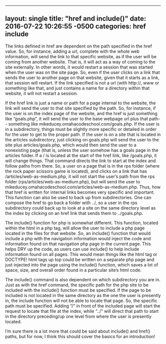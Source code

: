 
---
layout: single
title:  "href and include()"
date:   2016-07-22 10:26:55 -0500
categories: href include
---

The links defined in href are dependent on the path specified in the href value. So, for instance, adding a url, complete with the whole web information, will send the link to that specific website, as if the user will be coming from another website. That is, it will act as a way of coming to the site externally. In other words, it would restart a session that was started when the user was on the site page. So, even if the user clicks on a link that sends the user to another page on that website, given that it starts as a link, that session will restart. If the link specified is not a url (with http://, www or something like that, and just contains a name for a directory within that website, it will not restart a session.

If the href link is just a name or path for a page internal to the website, the link will send the user to that site specified by the path. So, for instance, if the user is on the index page of the website, and the href is just something like “goals.php”, it will send the user to the base webpage url plus that path-- something like mikeducey.omahacodeschool.com/goals.php. If the user is in a subdirectory, things must be slightly more specific or detailed in order for the user to get to the proper path. If the user is on a site that is located in the articles subdirectory, just clicking on goals.php will send the user to the site plus articles/goals.php, which would then send the user to a nonexisting page (that is, unless the user somehow has a goals page in the articles folder. If a / is located at the start of the href link, like /goals.php, it will change things. That command directs the link to start at the index and follow paths from there. So, a user on a page that is in the rps folder (where the rock paper scissors game is located), and clicks on a link that has /articles/web-as-medium.php, it will not start the user’s path from the rps folder (rps/articles/web-as-medium.php), but will send the user to mikeducey.omahacodeschool.com/articles/web-as-medium.php. Thus, how that href is written for internal links becomes very specific and important. This function can also be used to back up from subdirectories. One can compose the href to go back a folder with ../, so a user in the rps subdirectory could back up to look at a site on the same directory level as the index by clicking on an href link that sends them to ../goals.php.

The include() function for php is somewhat different. This function, located within the html in a php tag, will allow the user to include a php page located in the files for that website. So, an include() function that would include a php with the navigation information would inject the code and information found on that navigation php page in the current page. This helps DRY up the code, as users can use include() to help include information found on all pages. This would mean things like the html tag or DOCTYPE! html tags up top could be written on a separate php page and just injected into the page using the include() function, which saves a lot of space, size, and overall order found in a particular site’s html code.

The include() command is also dependent on which subdirectory you are in. Just as with the href command, the specific path for the php site to be included with the include() function must be specified. If the page to be included is not located in the same directory as the one the user is presently in, the include function will not be able to locate that page. So, the specific path must be specified. Adding “/” in front of the included page will start the request to locate that file at the index, while “../” will direct that path to start in the directory preceding/up one level from where the user is presently located.

I’m sure there is a lot more that could be said about include() and href() paths, but for now, I think this should cover the basics for an introduction!